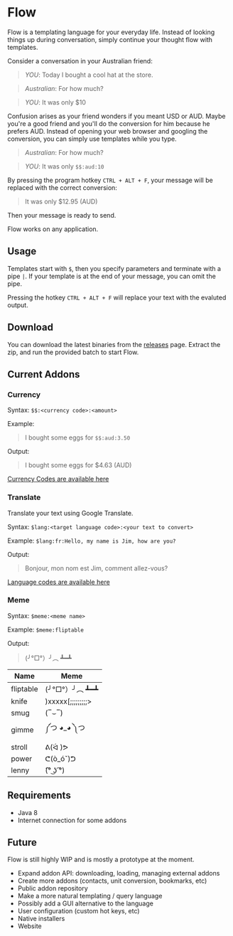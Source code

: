 # Flow

Flow is a templating language for your everyday life. Instead of looking things up during conversation, simply continue
your thought flow with templates.

Consider a conversation in your Australian friend:

> *YOU*: Today I bought a cool hat at the store.

> *Australian*: For how much?

> *YOU*: It was only $10

Confusion arises as your friend wonders if you meant USD or AUD.
Maybe you're a good friend and you'll do the conversion for him because he prefers AUD.
Instead of opening your web browser and googling the conversion, you can simply use templates while you type.

> *Australian*: For how much?

> *YOU*: It was only `$$:aud:10`

By pressing the program hotkey `CTRL + ALT + F`, your message will be replaced with the correct conversion:

> It was only $12.95 (AUD)

Then your message is ready to send.

Flow works on any application.


## Usage

Templates start with `$`, then you specify parameters and terminate with a pipe `|`. If your template is at
the end of your message, you can omit the pipe.

Pressing the hotkey `CTRL + ALT + F` will replace your text with the evaluted output.

## Download

You can download the latest binaries from the [releases](/releases) page. Extract the zip, and run the provided batch
to start Flow.


## Current Addons

### Currency

Syntax:
`$$:<currency code>:<amount>`

Example:
> I bought some eggs for `$$:aud:3.50`

Output:
> I bought some eggs for $4.63 (AUD)

[Currency Codes are available here](https://en.wikipedia.org/wiki/ISO_4217#Active_codes)

### Translate
Translate your text using Google Translate.

Syntax:
`$lang:<target language code>:<your text to convert>`

Example:
`$lang:fr:Hello, my name is Jim, how are you?`

Output:
> Bonjour, mon nom est Jim, comment allez-vous?

[Language codes are available here](https://cloud.google.com/translate/docs/languages)

### Meme
Syntax:
`$meme:<meme name>`

Example: 
`$meme:fliptable`

Output:
> (╯°□°）╯︵ ┻━┻

| Name      | Meme              |
|-----------|-------------------|
| fliptable | (╯°□°）╯︵ ┻━┻    |
| knife     | )xxxxx[;;;;;;;;;> |
| smug      | (‾⌣‾)             |
| gimme     | ༼つ ◕_◕ ༽つ       |
| stroll    | ᕕ(ᐛ )ᕗ            |
| power     | ᕦ(ò_óˇ)ᕤ          |
| lenny     | (͡° ͜ʖ ͡°)           |

## Requirements
+ Java 8
+ Internet connection for some addons

## Future

Flow is still highly WIP and is mostly a prototype at the moment.

* Expand addon API: downloading, loading, managing external addons
* Create more addons (contacts, unit conversion, bookmarks, etc)
* Public addon repository
* Make a more natural templating / query language
* Possibly add a GUI alternative to the language
* User configuration (custom hot keys, etc)
* Native installers
* Website
